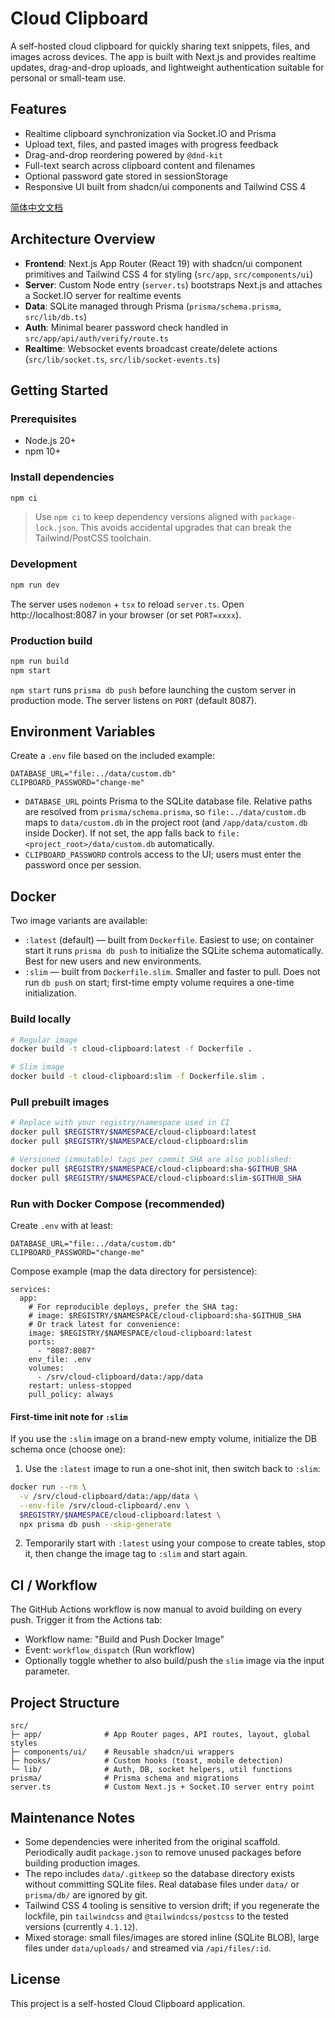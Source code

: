 # Cloud Clipboard

A self-hosted cloud clipboard for quickly sharing text snippets, files, and images across devices. The app is built with Next.js and provides realtime updates, drag-and-drop uploads, and lightweight authentication suitable for personal or small-team use.

## Features
- Realtime clipboard synchronization via Socket.IO and Prisma
- Upload text, files, and pasted images with progress feedback
- Drag-and-drop reordering powered by `@dnd-kit`
- Full-text search across clipboard content and filenames
- Optional password gate stored in sessionStorage
- Responsive UI built from shadcn/ui components and Tailwind CSS 4

[简体中文文档](README.zh-CN.md)

## Architecture Overview
- **Frontend**: Next.js App Router (React 19) with shadcn/ui component primitives and Tailwind CSS 4 for styling (`src/app`, `src/components/ui`)
- **Server**: Custom Node entry (`server.ts`) bootstraps Next.js and attaches a Socket.IO server for realtime events
- **Data**: SQLite managed through Prisma (`prisma/schema.prisma`, `src/lib/db.ts`)
- **Auth**: Minimal bearer password check handled in `src/app/api/auth/verify/route.ts`
- **Realtime**: Websocket events broadcast create/delete actions (`src/lib/socket.ts`, `src/lib/socket-events.ts`)

## Getting Started
### Prerequisites
- Node.js 20+
- npm 10+

### Install dependencies
```bash
npm ci
```
> Use `npm ci` to keep dependency versions aligned with `package-lock.json`. This avoids accidental upgrades that can break the Tailwind/PostCSS toolchain.

### Development
```bash
npm run dev
```
The server uses `nodemon` + `tsx` to reload `server.ts`. Open http://localhost:8087 in your browser (or set `PORT=xxxx`).

### Production build
```bash
npm run build
npm start
```
`npm start` runs `prisma db push` before launching the custom server in production mode. The server listens on `PORT` (default 8087).

## Environment Variables
Create a `.env` file based on the included example:

```
DATABASE_URL="file:../data/custom.db"
CLIPBOARD_PASSWORD="change-me"
```
- `DATABASE_URL` points Prisma to the SQLite database file. Relative paths are resolved from `prisma/schema.prisma`, so `file:../data/custom.db` maps to `data/custom.db` in the project root (and `/app/data/custom.db` inside Docker). If not set, the app falls back to `file:<project_root>/data/custom.db` automatically.
- `CLIPBOARD_PASSWORD` controls access to the UI; users must enter the password once per session.

## Docker

Two image variants are available:

- `:latest` (default) — built from `Dockerfile`. Easiest to use; on container start it runs `prisma db push` to initialize the SQLite schema automatically. Best for new users and new environments.
- `:slim` — built from `Dockerfile.slim`. Smaller and faster to pull. Does not run `db push` on start; first-time empty volume requires a one-time initialization.

### Build locally
```bash
# Regular image
docker build -t cloud-clipboard:latest -f Dockerfile .

# Slim image
docker build -t cloud-clipboard:slim -f Dockerfile.slim .
```

### Pull prebuilt images
```bash
# Replace with your registry/namespace used in CI
docker pull $REGISTRY/$NAMESPACE/cloud-clipboard:latest
docker pull $REGISTRY/$NAMESPACE/cloud-clipboard:slim

# Versioned (immutable) tags per commit SHA are also published:
docker pull $REGISTRY/$NAMESPACE/cloud-clipboard:sha-$GITHUB_SHA
docker pull $REGISTRY/$NAMESPACE/cloud-clipboard:slim-$GITHUB_SHA
```

### Run with Docker Compose (recommended)
Create `.env` with at least:
```
DATABASE_URL="file:../data/custom.db"
CLIPBOARD_PASSWORD="change-me"
```

Compose example (map the data directory for persistence):
```
services:
  app:
    # For reproducible deploys, prefer the SHA tag:
    # image: $REGISTRY/$NAMESPACE/cloud-clipboard:sha-$GITHUB_SHA
    # Or track latest for convenience:
    image: $REGISTRY/$NAMESPACE/cloud-clipboard:latest
    ports:
      - "8087:8087"
    env_file: .env
    volumes:
      - /srv/cloud-clipboard/data:/app/data
    restart: unless-stopped
    pull_policy: always
```

#### First-time init note for `:slim`
If you use the `:slim` image on a brand-new empty volume, initialize the DB schema once (choose one):

1) Use the `:latest` image to run a one-shot init, then switch back to `:slim`:
```bash
docker run --rm \
  -v /srv/cloud-clipboard/data:/app/data \
  --env-file /srv/cloud-clipboard/.env \
  $REGISTRY/$NAMESPACE/cloud-clipboard:latest \
  npx prisma db push --skip-generate
```

2) Temporarily start with `:latest` using your compose to create tables, stop it, then change the image tag to `:slim` and start again.

## CI / Workflow

The GitHub Actions workflow is now manual to avoid building on every push. Trigger it from the Actions tab:

- Workflow name: "Build and Push Docker Image"
- Event: `workflow_dispatch` (Run workflow)
- Optionally toggle whether to also build/push the `slim` image via the input parameter.

## Project Structure
```
src/
├─ app/              # App Router pages, API routes, layout, global styles
├─ components/ui/    # Reusable shadcn/ui wrappers
├─ hooks/            # Custom hooks (toast, mobile detection)
└─ lib/              # Auth, DB, socket helpers, util functions
prisma/              # Prisma schema and migrations
server.ts            # Custom Next.js + Socket.IO server entry point
```

## Maintenance Notes
- Some dependencies were inherited from the original scaffold. Periodically audit `package.json` to remove unused packages before building production images.
- The repo includes `data/.gitkeep` so the database directory exists without committing SQLite files. Real database files under `data/` or `prisma/db/` are ignored by git.
- Tailwind CSS 4 tooling is sensitive to version drift; if you regenerate the lockfile, pin `tailwindcss` and `@tailwindcss/postcss` to the tested versions (currently `4.1.12`).
- Mixed storage: small files/images are stored inline (SQLite BLOB), large files under `data/uploads/` and streamed via `/api/files/:id`.

## License
This project is a self-hosted Cloud Clipboard application.
